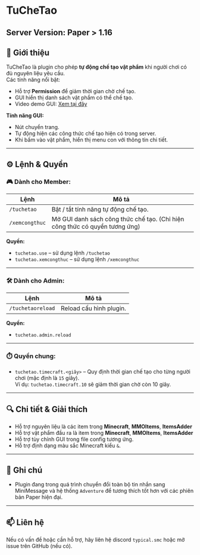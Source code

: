 # TuCheTao

**Server Version**: Paper > 1.16
---

## 📌 Giới thiệu

TuCheTao là plugin cho phép **tự động chế tạo vật phẩm** khi người chơi có đủ nguyên liệu yêu cầu.  
Các tính năng nổi bật:

- Hỗ trợ **Permission** để giảm thời gian chờ chế tạo.
- GUI hiển thị danh sách vật phẩm có thể chế tạo.
- Video demo GUI: [Xem tại đây](https://youtu.be/vqMgTj9-Oos)

**Tính năng GUI:**

- Nút chuyển trang.
- Tự động hiện các công thức chế tạo hiện có trong server.
- Khi bấm vào vật phẩm, hiển thị menu con với thông tin chi tiết.

---

## ⚙️ Lệnh & Quyền

### 🎮 Dành cho Member:

| Lệnh           | Mô tả                                                                       |
|----------------|-----------------------------------------------------------------------------|
| `/tuchetao`    | Bật / tắt tính năng tự động chế tạo.                                        |
| `/xemcongthuc` | Mở GUI danh sách công thức chế tạo. (Chỉ hiện công thức có quyền tương ứng) |

**Quyền:**

- `tuchetao.use` – sử dụng lệnh `/tuchetao`
- `tuchetao.xemcongthuc` – sử dụng lệnh `/xemcongthuc`

---

### 🛠️ Dành cho Admin:

| Lệnh              | Mô tả                   |
|-------------------|-------------------------|
| `/tuchetaoreload` | Reload cấu hình plugin. |

**Quyền:**

- `tuchetao.admin.reload`

---

### ⏱️ Quyền chung:

- `tuchetao.timecraft.<giây>` – Quy định thời gian chế tạo cho từng người chơi (mặc định là `15` giây).  
  Ví dụ: `tuchetao.timecraft.10` sẽ giảm thời gian chờ còn 10 giây.

---

## 🔍 Chi tiết & Giải thích

- Hỗ trợ nguyên liệu là các item trong **Minecraft**, **MMOItems**, **ItemsAdder**
- Hỗ trợ vật phẩm đầu ra là item trong **Minecraft**, **MMOItems**, **ItemsAdder**
- Hỗ trợ tùy chỉnh GUI trong file config tương ứng.
- Hỗ trợ định dạng màu sắc Minecraft kiểu `&`.

---

## 📌 Ghi chú

- Plugin đang trong quá trình chuyển đổi toàn bộ tin nhắn sang MiniMessage và hệ thống `Adventure` để tương thích tốt
  hơn với các phiên bản Paper hiện đại.

---

## 📫 Liên hệ

Nếu có vấn đề hoặc cần hỗ trợ, hãy liên hệ discord `typical.smc` hoặc mở issue trên GitHub (nếu có).
